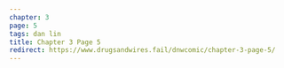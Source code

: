 ```yaml
---
chapter: 3
page: 5
tags: dan lin
title: Chapter 3 Page 5
redirect: https://www.drugsandwires.fail/dnwcomic/chapter-3-page-5/
---
```


